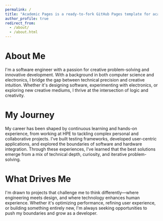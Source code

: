 ```yaml
---
permalink: /
title: "Academic Pages is a ready-to-fork GitHub Pages template for academic personal websites"
author_profile: true
redirect_from: 
  - /about/
  - /about.html
---
```


# About Me
I'm a software engineer with a passion for creative problem-solving and innovative development. With a background in both computer science and electronics, I bridge the gap between technical precision and creative intuition. Whether it's designing software, experimenting with electronics, or exploring new creative mediums, I thrive at the intersection of logic and creativity.

# My Journey
My career has been shaped by continuous learning and hands-on experience, from working at HPE to tackling complex personal and collaborative projects. I've built testing frameworks, developed user-centric applications, and explored the boundaries of software and hardware integration. Through these experiences, I've learned that the best solutions emerge from a mix of technical depth, curiosity, and iterative problem-solving.

# What Drives Me
I'm drawn to projects that challenge me to think differently—where engineering meets design, and where technology enhances human experience. Whether it's optimizing performance, refining user experience, or building something entirely new, I'm always seeking opportunities to push my boundaries and grow as a developer.
